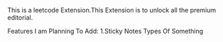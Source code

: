 

This is  a leetcode Extension.This Extension is to unlock all the premium editorial.

Features I am Planning To Add:
1.Sticky Notes Types Of Something